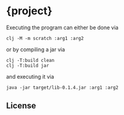 # {project}

Executing the program can either be done via
```
clj -M -m scratch :arg1 :arg2
```
or by compiling a jar via
```
clj -T:build clean
clj -T:build jar
```
and executing it via
```
java -jar target/lib-0.1.4.jar :arg1 :arg2
```
## License

